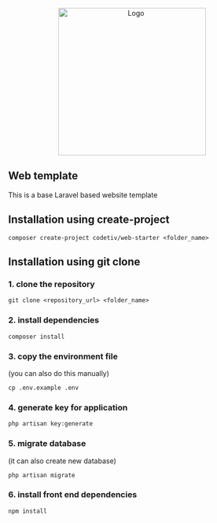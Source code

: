 <p align="center">
    <img src="https://static.codetiv.cz/github-logo.png" width="300" alt="Logo" />
</p>

## Web template

This is a base Laravel based website template

## Installation using create-project

```
composer create-project codetiv/web-starter <folder_name>
```

## Installation using git clone

### 1. clone the repository
```
git clone <repository_url> <folder_name>
```

### 2. install dependencies
```
composer install
```

### 3. copy the environment file
(you can also do this manually)
```
cp .env.example .env
```

### 4. generate key for application
```
php artisan key:generate
```

### 5. migrate database 
(it can also create new database)
```
php artisan migrate
```

### 6. install front end dependencies
```
npm install
```